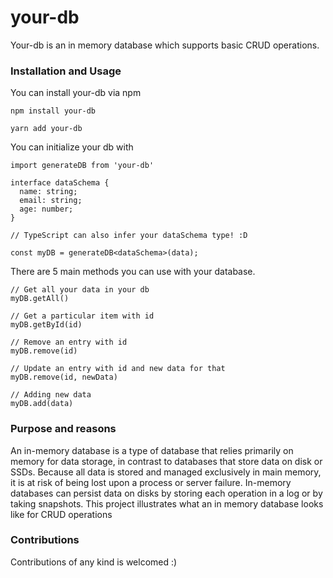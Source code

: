 # your-db

Your-db is an in memory database which supports basic CRUD operations.

### Installation and Usage

You can install your-db via npm 

```
npm install your-db

yarn add your-db
```

You can initialize your db with 

```
import generateDB from 'your-db'

interface dataSchema {
  name: string;
  email: string;
  age: number;
}

// TypeScript can also infer your dataSchema type! :D

const myDB = generateDB<dataSchema>(data);
```

There are 5 main methods you can use with your database. 

```
// Get all your data in your db
myDB.getAll()

// Get a particular item with id
myDB.getById(id)

// Remove an entry with id 
myDB.remove(id)

// Update an entry with id and new data for that
myDB.remove(id, newData)

// Adding new data
myDB.add(data)
```

### Purpose and reasons

An in-memory database is a type of database that relies primarily on memory for data storage, in contrast to databases that store data on disk or SSDs. Because all data is stored and managed exclusively in main memory, it is at risk of being lost upon a process or server failure. In-memory databases can persist data on disks by storing each operation in a log or by taking snapshots. This project illustrates what an in memory database looks like for CRUD operations

### Contributions

Contributions of any kind is welcomed :)